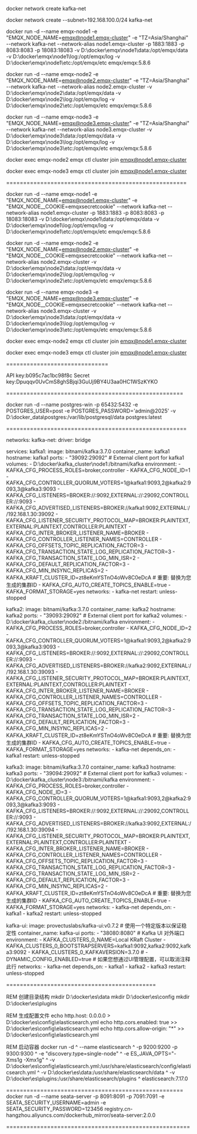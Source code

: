 
docker network create kafka-net

docker network create --subnet=192.168.100.0/24 kafka-net

docker run -d --name emqx-node1 -e "EMQX_NODE_NAME=emqx@node1.emqx-cluster" -e "TZ=Asia/Shanghai" --network kafka-net --network-alias node1.emqx-cluster -p 1883:1883 -p 8083:8083 -p 18083:18083 -v D:\docker\emqx\node1\data:/opt/emqx/data -v D:\docker\emqx\node1\log:/opt/emqx/log -v D:\docker\emqx\node1\etc:/opt/emqx/etc emqx/emqx:5.8.6

docker run -d --name emqx-node2 -e "EMQX_NODE_NAME=emqx@node2.emqx-cluster" -e "TZ=Asia/Shanghai" --network kafka-net --network-alias node2.emqx-cluster -v D:\docker\emqx\node2\data:/opt/emqx/data -v D:\docker\emqx\node2\log:/opt/emqx/log -v D:\docker\emqx\node2\etc:/opt/emqx/etc emqx/emqx:5.8.6

docker run -d --name emqx-node3 -e "EMQX_NODE_NAME=emqx@node3.emqx-cluster" -e "TZ=Asia/Shanghai" --network kafka-net --network-alias node3.emqx-cluster -v D:\docker\emqx\node3\data:/opt/emqx/data -v D:\docker\emqx\node3\log:/opt/emqx/log -v D:\docker\emqx\node3\etc:/opt/emqx/etc emqx/emqx:5.8.6


docker exec emqx-node2  emqx ctl cluster join emqx@node1.emqx-cluster

docker exec emqx-node3  emqx ctl cluster join emqx@node1.emqx-cluster


=====================================================

docker run -d --name emqx-node1 -e "EMQX_NODE_NAME=emqx@node1.emqx-cluster" -e "EMQX_NODE__COOKIE=emqxsecretcookie" --network kafka-net --network-alias node1.emqx-cluster -p 1883:1883 -p 8083:8083 -p 18083:18083 -v D:\docker\emqx\node1\data:/opt/emqx/data -v D:\docker\emqx\node1\log:/opt/emqx/log -v D:\docker\emqx\node1\etc:/opt/emqx/etc emqx/emqx:5.8.6

docker run -d --name emqx-node2 -e "EMQX_NODE_NAME=emqx@node2.emqx-cluster" -e "EMQX_NODE__COOKIE=emqxsecretcookie" --network kafka-net --network-alias node2.emqx-cluster -v D:\docker\emqx\node2\data:/opt/emqx/data -v D:\docker\emqx\node2\log:/opt/emqx/log -v D:\docker\emqx\node2\etc:/opt/emqx/etc emqx/emqx:5.8.6

docker run -d --name emqx-node3 -e "EMQX_NODE_NAME=emqx@node3.emqx-cluster" -e "EMQX_NODE__COOKIE=emqxsecretcookie" --network kafka-net --network-alias node3.emqx-cluster -v D:\docker\emqx\node3\data:/opt/emqx/data -v D:\docker\emqx\node3\log:/opt/emqx/log -v D:\docker\emqx\node3\etc:/opt/emqx/etc emqx/emqx:5.8.6



docker exec emqx-node2  emqx ctl cluster join emqx@node1.emqx-cluster

docker exec emqx-node3  emqx ctl cluster join emqx@node1.emqx-cluster

==============================

API key:b095c7ac1bc98f8c
Secret key:Dpuqqv0UvCmS8ghSBjqi3GuUj9BY4U3aa0HC1WSzKYKO


====================================================

docker run -d --name postgres-win  -p 65432:5432  -e POSTGRES_USER=post  -e POSTGRES_PASSWORD='admin@2025' -v D:\docker_data\postgres:/var/lib/postgresql/data  postgres:latest

=====================================================

networks:
  kafka-net:
    driver: bridge

services:
  kafka1:
    image: bitnami/kafka:3.7.0
    container_name: kafka1
    hostname: kafka1
    ports:
      - "39092:29092"  # External client port for kafka1
    volumes:
      - D:\docker\kafka_cluster\node1:/bitnami/kafka
    environment:
      - KAFKA_CFG_PROCESS_ROLES=broker,controller
      - KAFKA_CFG_NODE_ID=1
      - KAFKA_CFG_CONTROLLER_QUORUM_VOTERS=1@kafka1:9093,2@kafka2:9093,3@kafka3:9093
      - KAFKA_CFG_LISTENERS=BROKER://:9092,EXTERNAL://:29092,CONTROLLER://:9093
      - KAFKA_CFG_ADVERTISED_LISTENERS=BROKER://kafka1:9092,EXTERNAL://192.168.1.30:39092
      - KAFKA_CFG_LISTENER_SECURITY_PROTOCOL_MAP=BROKER:PLAINTEXT,EXTERNAL:PLAINTEXT,CONTROLLER:PLAINTEXT
      - KAFKA_CFG_INTER_BROKER_LISTENER_NAME=BROKER
      - KAFKA_CFG_CONTROLLER_LISTENER_NAMES=CONTROLLER
      - KAFKA_CFG_OFFSETS_TOPIC_REPLICATION_FACTOR=3
      - KAFKA_CFG_TRANSACTION_STATE_LOG_REPLICATION_FACTOR=3
      - KAFKA_CFG_TRANSACTION_STATE_LOG_MIN_ISR=2
      - KAFKA_CFG_DEFAULT_REPLICATION_FACTOR=3
      - KAFKA_CFG_MIN_INSYNC_REPLICAS=2
      - KAFKA_KRAFT_CLUSTER_ID=zt8eKmYSTnO4oWv8C0eDcA # 重要: 替换为您生成的集群ID
      - KAFKA_CFG_AUTO_CREATE_TOPICS_ENABLE=true
      - KAFKA_FORMAT_STORAGE=yes
    networks:
      - kafka-net
    restart: unless-stopped

  kafka2:
    image: bitnami/kafka:3.7.0
    container_name: kafka2
    hostname: kafka2
    ports:
      - "39093:29092" # External client port for kafka2
    volumes:
      - D:\docker\kafka_cluster\node2:/bitnami/kafka
    environment:
      - KAFKA_CFG_PROCESS_ROLES=broker,controller
      - KAFKA_CFG_NODE_ID=2
      - KAFKA_CFG_CONTROLLER_QUORUM_VOTERS=1@kafka1:9093,2@kafka2:9093,3@kafka3:9093
      - KAFKA_CFG_LISTENERS=BROKER://:9092,EXTERNAL://:29092,CONTROLLER://:9093
      - KAFKA_CFG_ADVERTISED_LISTENERS=BROKER://kafka2:9092,EXTERNAL://192.168.1.30:39093
      - KAFKA_CFG_LISTENER_SECURITY_PROTOCOL_MAP=BROKER:PLAINTEXT,EXTERNAL:PLAINTEXT,CONTROLLER:PLAINTEXT
      - KAFKA_CFG_INTER_BROKER_LISTENER_NAME=BROKER
      - KAFKA_CFG_CONTROLLER_LISTENER_NAMES=CONTROLLER
      - KAFKA_CFG_OFFSETS_TOPIC_REPLICATION_FACTOR=3
      - KAFKA_CFG_TRANSACTION_STATE_LOG_REPLICATION_FACTOR=3
      - KAFKA_CFG_TRANSACTION_STATE_LOG_MIN_ISR=2
      - KAFKA_CFG_DEFAULT_REPLICATION_FACTOR=3
      - KAFKA_CFG_MIN_INSYNC_REPLICAS=2
      - KAFKA_KRAFT_CLUSTER_ID=zt8eKmYSTnO4oWv8C0eDcA # 重要: 替换为您生成的集群ID
      - KAFKA_CFG_AUTO_CREATE_TOPICS_ENABLE=true
      - KAFKA_FORMAT_STORAGE=yes
    networks:
      - kafka-net
    depends_on:
      - kafka1
    restart: unless-stopped

  kafka3:
    image: bitnami/kafka:3.7.0
    container_name: kafka3
    hostname: kafka3
    ports:
      - "39094:29092" # External client port for kafka3
    volumes:
      - D:\docker\kafka_cluster\node3:/bitnami/kafka
    environment:
      - KAFKA_CFG_PROCESS_ROLES=broker,controller
      - KAFKA_CFG_NODE_ID=3
      - KAFKA_CFG_CONTROLLER_QUORUM_VOTERS=1@kafka1:9093,2@kafka2:9093,3@kafka3:9093
      - KAFKA_CFG_LISTENERS=BROKER://:9092,EXTERNAL://:29092,CONTROLLER://:9093
      - KAFKA_CFG_ADVERTISED_LISTENERS=BROKER://kafka3:9092,EXTERNAL://192.168.1.30:39094
      - KAFKA_CFG_LISTENER_SECURITY_PROTOCOL_MAP=BROKER:PLAINTEXT,EXTERNAL:PLAINTEXT,CONTROLLER:PLAINTEXT
      - KAFKA_CFG_INTER_BROKER_LISTENER_NAME=BROKER
      - KAFKA_CFG_CONTROLLER_LISTENER_NAMES=CONTROLLER
      - KAFKA_CFG_OFFSETS_TOPIC_REPLICATION_FACTOR=3
      - KAFKA_CFG_TRANSACTION_STATE_LOG_REPLICATION_FACTOR=3
      - KAFKA_CFG_TRANSACTION_STATE_LOG_MIN_ISR=2
      - KAFKA_CFG_DEFAULT_REPLICATION_FACTOR=3
      - KAFKA_CFG_MIN_INSYNC_REPLICAS=2
      - KAFKA_KRAFT_CLUSTER_ID=zt8eKmYSTnO4oWv8C0eDcA # 重要: 替换为您生成的集群ID
      - KAFKA_CFG_AUTO_CREATE_TOPICS_ENABLE=true
      - KAFKA_FORMAT_STORAGE=yes
    networks:
      - kafka-net
    depends_on:
      - kafka1
      - kafka2
    restart: unless-stopped

  kafka-ui:
    image: provectuslabs/kafka-ui:v0.7.2 # 使用一个特定版本以保证稳定性
    container_name: kafka-ui
    ports:
      - "38080:8080" # Kafka UI 对外端口
    environment:
      - KAFKA_CLUSTERS_0_NAME=Local KRaft Cluster
      - KAFKA_CLUSTERS_0_BOOTSTRAPSERVERS=kafka1:9092,kafka2:9092,kafka3:9092
      - KAFKA_CLUSTERS_0_KAFKAVERSION=3.7.0
      # - DYNAMIC_CONFIG_ENABLED=true # 如果您想通过UI管理配置，可以取消注释此行
    networks:
      - kafka-net
    depends_on:
      - kafka1
      - kafka2
      - kafka3
    restart: unless-stopped


============================================

REM 创建目录结构
mkdir D:\docker\es\data
mkdir D:\docker\es\config
mkdir D:\docker\es\plugins

REM 生成配置文件
echo http.host: 0.0.0.0 > D:\docker\es\config\elasticsearch.yml
echo http.cors.enabled: true >> D:\docker\es\config\elasticsearch.yml
echo http.cors.allow-origin: "*" >> D:\docker\es\config\elasticsearch.yml

REM 启动容器
docker run -d ^
--name elasticsearch ^
-p 9200:9200 -p 9300:9300 ^
-e "discovery.type=single-node" ^
-e ES_JAVA_OPTS="-Xms1g -Xmx1g" ^
-v D:\docker\es\config\elasticsearch.yml:/usr/share/elasticsearch/config/elasticsearch.yml ^
-v D:\docker\es\data:/usr/share/elasticsearch/data ^
-v D:\docker\es\plugins:/usr/share/elasticsearch/plugins ^
elasticsearch:7.17.0



====================================================
docker run -d --name seata-server -p 8091:8091 -p 7091:7091 -e SEATA_SECURITY_USERNAME=admin -e SEATA_SECURITY_PASSWORD=123456 registry.cn-hangzhou.aliyuncs.com/dockerhub_mirror/seata-server:2.0.0


======================================================
